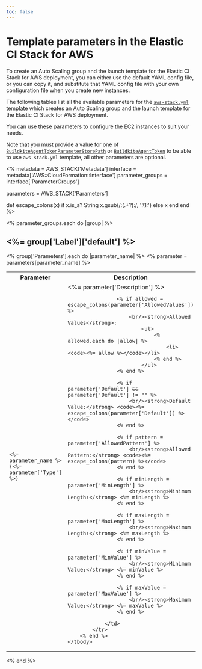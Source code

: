 ```yaml
---
toc: false
---
```


# Template parameters in the Elastic CI Stack for AWS

To create an Auto Scaling group and the launch template for the Elastic CI Stack for AWS deployment, you can either use the default YAML config file, or you can copy it, and substitute that YAML config file with your own configuration file when you create new instances.

The following tables list all the available parameters for the [`aws-stack.yml` template](https://github.com/buildkite/elastic-ci-stack-for-aws/blob/master/templates/aws-stack.yml) which creates an Auto Scaling group and the launch template for the Elastic CI Stack for AWS deployment.

You can use these parameters to configure the EC2 instances to suit your needs.

Note that you must provide a value for one of [`BuildkiteAgentTokenParameterStorePath`](#BuildkiteAgentTokenParameterStorePath)
or [`BuildkiteAgentToken`](#BuildkiteAgentToken) to be able to use `aws-stack.yml` template, all other parameters are optional.


<!--
  _____   ____    _   _  ____ _______   ______ _____ _____ _______
 |  __ \ / __ \  | \ | |/ __ \__   __| |  ____|  __ \_   _|__   __|
 | |  | | |  | | |  \| | |  | | | |    | |__  | |  | || |    | |
 | |  | | |  | | | . ` | |  | | | |    |  __| | |  | || |    | |
 | |__| | |__| | | |\  | |__| | | |    | |____| |__| || |_   | |
 |_____/ \____/  |_| \_|\____/  |_|    |______|_____/_____|  |_|

The template below provides correct layouts for auto-generated configuration tables based on script/generate-elastic-ci-stack-for-aws-parameters.sh.
Proceed with caution.
-->

<!-- vale off -->

<%
metadata = AWS_STACK['Metadata']
interface = metadata['AWS::CloudFormation::Interface']
parameter_groups = interface['ParameterGroups']

parameters = AWS_STACK['Parameters']

def escape_colons(x)
  if x.is_a? String
    x.gsub(/:(.+?):/, '\:\1\:')
  else
    x
  end
end
%>

<% parameter_groups.each do |group| %>
<h2><%= group['Label']['default'] %></h2>

<table>
	<tbody>
		<tr>
			<th>Parameter</th>
			<th>Description</th>
		</tr>
		<% group['Parameters'].each do |parameter_name| %>
			<% parameter = parameters[parameter_name] %>
			<tr id="<%= parameter_name %>">
				<td>
					<code><%= parameter_name %></code>
					<br><code>(<%= parameter['Type'] %>)</code>
				</td>
				<td>
					<%= parameter['Description'] %>

					<% if allowed = escape_colons(parameter['AllowedValues']) %>
						<br/><strong>Allowed Values</strong>:
							<ul>
								<% allowed.each do |allow| %>
									<li><code><%= allow %></code></li>
								<% end %>
							</ul>
					<% end %>

					<% if parameter['Default'] && parameter['Default'] != "" %>
						<br/><strong>Default Value:</strong> <code><%= escape_colons(parameter['Default']) %></code>
					<% end %>

					<% if pattern = parameter['AllowedPattern'] %>
						<br/><strong>Allowed Pattern:</strong> <code><%= escape_colons(pattern) %></code>
					<% end %>

					<% if minLength = parameter['MinLength'] %>
						<br/><strong>Minimum Length:</strong> <%= minLength %>
					<% end %>

					<% if maxLength = parameter['MaxLength'] %>
						<br/><strong>Maximum Length:</strong> <%= maxLength %>
					<% end %>

					<% if minValue = parameter['MinValue'] %>
						<br/><strong>Minimum Value:</strong> <%= minValue %>
					<% end %>

					<% if maxValue = parameter['MaxValue'] %>
						<br/><strong>Maximum Value:</strong> <%= maxValue %>
					<% end %>

				</td>
			</tr>
		<% end %>
	</tbody>
</table>
<% end %>

<!-- vale on -->
